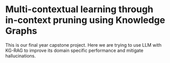 # Multi-contextual learning through in-context pruning using Knowledge Graphs



This is our final year capstone project.
Here we are trying to use LLM with KG-RAG to improve its domain specific performance and mitigate hallucinations.


